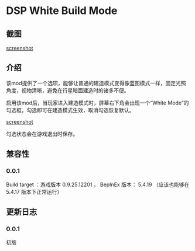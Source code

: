 # DSP White Build Mode

## 截图

[screenshot](https://raw.githubusercontent.com/LittleSaya/IndexOutOfRangeDSPMod/master/DSPWhiteBuildMode/Doc/screenshot.jpg "screenshot")

## 介绍

该mod提供了一个选项，能够让普通的建造模式变得像蓝图模式一样，固定光照角度，视物清晰，避免在行星暗面建造时的诸多不便。

启用该mod后，当玩家进入建造模式时，屏幕右下角会出现一个“White Mode”的勾选框，勾选即可在建造模式生效，取消勾选恢复默认。

[screenshot](https://raw.githubusercontent.com/LittleSaya/IndexOutOfRangeDSPMod/master/DSPWhiteBuildMode/Doc/white-mode-checkbox.jpg "screenshot")

勾选状态会在游戏退出时保存。

## 兼容性

### 0.0.1

Build target ：游戏版本 0.9.25.12201 ， BepInEx 版本： 5.4.19 （应该也能够在 5.4.17 版本下正常运行）

## 更新日志

### 0.0.1

初版
